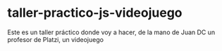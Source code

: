 # taller-practico-js-videojuego
Este es un taller práctico donde voy a hacer, de la mano de Juan DC un profesor de Platzi, un videojuego
